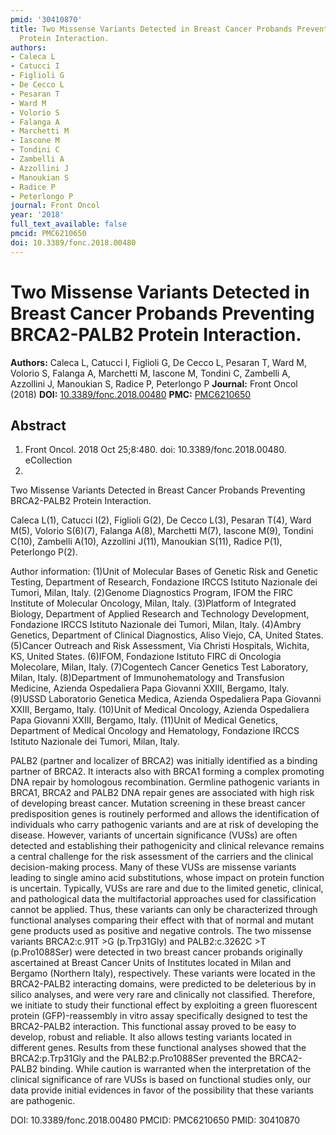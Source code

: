 ```yaml
---
pmid: '30410870'
title: Two Missense Variants Detected in Breast Cancer Probands Preventing BRCA2-PALB2
  Protein Interaction.
authors:
- Caleca L
- Catucci I
- Figlioli G
- De Cecco L
- Pesaran T
- Ward M
- Volorio S
- Falanga A
- Marchetti M
- Iascone M
- Tondini C
- Zambelli A
- Azzollini J
- Manoukian S
- Radice P
- Peterlongo P
journal: Front Oncol
year: '2018'
full_text_available: false
pmcid: PMC6210650
doi: 10.3389/fonc.2018.00480
---
```


# Two Missense Variants Detected in Breast Cancer Probands Preventing BRCA2-PALB2 Protein Interaction.
**Authors:** Caleca L, Catucci I, Figlioli G, De Cecco L, Pesaran T, Ward M, Volorio S, Falanga A, Marchetti M, Iascone M, Tondini C, Zambelli A, Azzollini J, Manoukian S, Radice P, Peterlongo P
**Journal:** Front Oncol (2018)
**DOI:** [10.3389/fonc.2018.00480](https://doi.org/10.3389/fonc.2018.00480)
**PMC:** [PMC6210650](https://www.ncbi.nlm.nih.gov/pmc/articles/PMC6210650/)

## Abstract

1. Front Oncol. 2018 Oct 25;8:480. doi: 10.3389/fonc.2018.00480. eCollection
2018.

Two Missense Variants Detected in Breast Cancer Probands Preventing BRCA2-PALB2 
Protein Interaction.

Caleca L(1), Catucci I(2), Figlioli G(2), De Cecco L(3), Pesaran T(4), Ward 
M(5), Volorio S(6)(7), Falanga A(8), Marchetti M(7), Iascone M(9), Tondini 
C(10), Zambelli A(10), Azzollini J(11), Manoukian S(11), Radice P(1), Peterlongo 
P(2).

Author information:
(1)Unit of Molecular Bases of Genetic Risk and Genetic Testing, Department of 
Research, Fondazione IRCCS Istituto Nazionale dei Tumori, Milan, Italy.
(2)Genome Diagnostics Program, IFOM the FIRC Institute of Molecular Oncology, 
Milan, Italy.
(3)Platform of Integrated Biology, Department of Applied Research and Technology 
Development, Fondazione IRCCS Istituto Nazionale dei Tumori, Milan, Italy.
(4)Ambry Genetics, Department of Clinical Diagnostics, Aliso Viejo, CA, United 
States.
(5)Cancer Outreach and Risk Assessment, Via Christi Hospitals, Wichita, KS, 
United States.
(6)IFOM, Fondazione Istituto FIRC di Oncologia Molecolare, Milan, Italy.
(7)Cogentech Cancer Genetics Test Laboratory, Milan, Italy.
(8)Department of Immunohematology and Transfusion Medicine, Azienda Ospedaliera 
Papa Giovanni XXIII, Bergamo, Italy.
(9)USSD Laboratorio Genetica Medica, Azienda Ospedaliera Papa Giovanni XXIII, 
Bergamo, Italy.
(10)Unit of Medical Oncology, Azienda Ospedaliera Papa Giovanni XXIII, Bergamo, 
Italy.
(11)Unit of Medical Genetics, Department of Medical Oncology and Hematology, 
Fondazione IRCCS Istituto Nazionale dei Tumori, Milan, Italy.

PALB2 (partner and localizer of BRCA2) was initially identified as a binding 
partner of BRCA2. It interacts also with BRCA1 forming a complex promoting DNA 
repair by homologous recombination. Germline pathogenic variants in BRCA1, BRCA2 
and PALB2 DNA repair genes are associated with high risk of developing breast 
cancer. Mutation screening in these breast cancer predisposition genes is 
routinely performed and allows the identification of individuals who carry 
pathogenic variants and are at risk of developing the disease. However, variants 
of uncertain significance (VUSs) are often detected and establishing their 
pathogenicity and clinical relevance remains a central challenge for the risk 
assessment of the carriers and the clinical decision-making process. Many of 
these VUSs are missense variants leading to single amino acid substitutions, 
whose impact on protein function is uncertain. Typically, VUSs are rare and due 
to the limited genetic, clinical, and pathological data the multifactorial 
approaches used for classification cannot be applied. Thus, these variants can 
only be characterized through functional analyses comparing their effect with 
that of normal and mutant gene products used as positive and negative controls. 
The two missense variants BRCA2:c.91T >G (p.Trp31Gly) and PALB2:c.3262C >T 
(p.Pro1088Ser) were detected in two breast cancer probands originally 
ascertained at Breast Cancer Units of Institutes located in Milan and Bergamo 
(Northern Italy), respectively. These variants were located in the BRCA2-PALB2 
interacting domains, were predicted to be deleterious by in silico analyses, and 
were very rare and clinically not classified. Therefore, we initiate to study 
their functional effect by exploiting a green fluorescent protein 
(GFP)-reassembly in vitro assay specifically designed to test the BRCA2-PALB2 
interaction. This functional assay proved to be easy to develop, robust and 
reliable. It also allows testing variants located in different genes. Results 
from these functional analyses showed that the BRCA2:p.Trp31Gly and the 
PALB2:p.Pro1088Ser prevented the BRCA2-PALB2 binding. While caution is warranted 
when the interpretation of the clinical significance of rare VUSs is based on 
functional studies only, our data provide initial evidences in favor of the 
possibility that these variants are pathogenic.

DOI: 10.3389/fonc.2018.00480
PMCID: PMC6210650
PMID: 30410870
